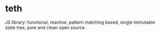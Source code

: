 # teth
JS library: functional, reactive, pattern matching based, single immutable state tree, pure and clean open source.

